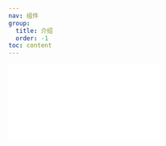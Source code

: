 ```yaml
---
nav: 组件
group:
  title: 介绍
  order: -1
toc: content
---
```


<embed src="../../packages/ui/README.zh-CN.md"></embed>
